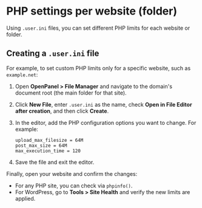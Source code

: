 # PHP settings per website (folder)

Using `.user.ini` files, you can set different PHP limits for each website or folder.

## Creating a `.user.ini` file

For example, to set custom PHP limits only for a specific website, such as `example.net`:

1. Open **OpenPanel > File Manager** and navigate to the domain's document root (the main folder for that site).
2. Click **New File**, enter `.user.ini` as the name, check **Open in File Editor after creation**, and then click **Create**.
3. In the editor, add the PHP configuration options you want to change. For example:

   ```
   upload_max_filesize = 64M
   post_max_size = 64M
   max_execution_time = 120
   ```
4. Save the file and exit the editor.

Finally, open your website and confirm the changes:

* For any PHP site, you can check via `phpinfo()`.
* For WordPress, go to **Tools > Site Health** and verify the new limits are applied.

